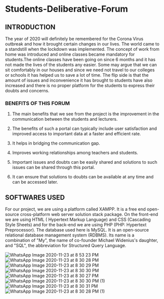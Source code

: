 # Students-Deliberative-Forum
## INTRODUCTION
The year of 2020 will definitely be remembered for the Corona Virus outbreak and how it brought certain changes in our lives. The world came to a standstill when the lockdown was implemented. The concept of work from home was introduced and online classes became mandatory for students.The online classes have been going on since 6 months and it has not made the lives of the students any easier. Some may argue that we can sit comfortably in our houses and since we need not travel to our colleges or schools it has helped us to save a lot of time. The flip side is that the amount of issues and inconvenience it has brought to students have also increased and there is no proper platform for the students to express their doubts and concerns.
### BENEFITS OF THIS FORUM
1) The main benefits that we see from the project is the improvement in the communication between the students and lecturers.

2) The benefits of such a portal can typically include user satisfaction and improved access to important data at a faster and efficient rate.

3) It helps in bridging the communication gap.

4) Improves working relationships among teachers and students.

5) Important issues and doubts can be easily shared and solutions to such issues can be shared through this portal.

6) It can ensure that solutions to doubts can be available at any time and can be accessed later.

## SOFTWARES USED
For our project, we are using a platform called XAMPP. It is a free end open-source cross-platform web server solution stack package. On the front-end we are using HTML ( Hypertext Markup Language) and CSS (Cascading Style Sheets) and for the back-end we are using PHP (PHP: Hypertext Preprocessor). The database used here is MySQL. It is an open-source relational database management system (RDBMS). Its name is a combination of "My", the name of co-founder Michael Widenius's daughter, and "SQL", the abbreviation for Structured Query Language.

![WhatsApp Image 2020-11-23 at 8 53 23 PM](https://user-images.githubusercontent.com/74778810/99980213-fe203000-2dcd-11eb-8882-ee3c3604c922.jpeg)
![WhatsApp Image 2020-11-23 at 8 30 28 PM](https://user-images.githubusercontent.com/74778810/99980454-44758f00-2dce-11eb-8315-c8f5c48cdb7c.jpeg)
![WhatsApp Image 2020-11-23 at 8 30 29 PM](https://user-images.githubusercontent.com/74778810/99980522-58b98c00-2dce-11eb-9063-53aebdea5c4d.jpeg)
![WhatsApp Image 2020-11-23 at 8 30 30 PM](https://user-images.githubusercontent.com/74778810/99980649-7ab30e80-2dce-11eb-9b2b-756d1abbdc8e.jpeg)
![WhatsApp Image 2020-11-23 at 8 30 27 PM](https://user-images.githubusercontent.com/74778810/99980700-8dc5de80-2dce-11eb-84ad-565693bd262a.jpeg)
![WhatsApp Image 2020-11-23 at 8 30 30 PM (1)](https://user-images.githubusercontent.com/74778810/99980776-a0d8ae80-2dce-11eb-84b2-18700c44deea.jpeg)
![WhatsApp Image 2020-11-23 at 8 30 31 PM](https://user-images.githubusercontent.com/74778810/99980844-b51cab80-2dce-11eb-8691-ed15dfd5ff85.jpeg)
![WhatsApp Image 2020-11-23 at 8 30 28 PM (1)](https://user-images.githubusercontent.com/74778810/99980923-c960a880-2dce-11eb-89eb-de746a6dddbb.jpeg)



